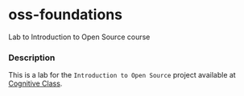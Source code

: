 # oss-foundations
Lab to Introduction to Open Source course

### Description

This is a lab for the `Introduction to Open Source` project available at [Cognitive Class](https://cognitiveclass.ai/courses/introduction-to-open-source).
